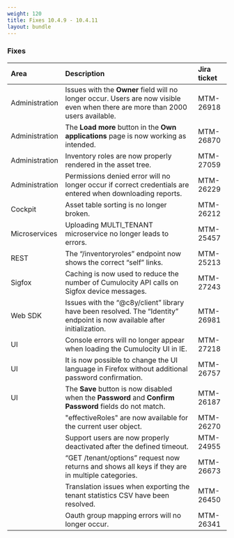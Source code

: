 ```yaml
---
weight: 120
title: Fixes 10.4.9 - 10.4.11
layout: bundle
---
```


### Fixes

<table>
<colgroup>
       <col style="width: 15%;">
       <col style="width: 70%;">
       <col style="width: 15%;">
    </colgroup><thead>
<tr>
<th style="text-align:left">Area</th>
<th style="text-align:left">Description</th>
<th style="text-align:left">Jira ticket</th>
</tr>
</thead>
<tbody>
<tr>
<td style="text-align:left">Administration</td>
<td style="text-align:left">Issues with the <strong>Owner</strong> field will no longer occur. Users are now visible even when there are more than 2000 users available.</td>
<td style="text-align:left">MTM-26918</td>
</tr>
<tr>
<td style="text-align:left">Administration</td>
<td style="text-align:left">The <strong>Load more</strong> button in the <strong>Own applications</strong> page is now working as intended.</td>
<td style="text-align:left">MTM-26870</td>
</tr>
<tr>
<td style="text-align:left">Administration</td>
<td style="text-align:left">Inventory roles are now properly rendered in the asset tree.</td>
<td style="text-align:left">MTM-27059</td>
</tr>
<tr>
<td style="text-align:left">Administration</td>
<td style="text-align:left">Permissions denied error will no longer occur if correct credentials are entered when downloading reports.</td>
<td style="text-align:left">MTM-26229</td>
</tr>
<tr>
<td style="text-align:left">Cockpit</td>
<td style="text-align:left">Asset table sorting is no longer broken.</td>
<td>MTM-26212</td>
</tr>
<tr>
<td style="text-align:left">Microservices</td>
<td style="text-align:left">Uploading MULTI_TENANT microservice no longer leads to errors.</td>
<td style="text-align:left">MTM-25457</td>
</tr>
<tr>
<td style="text-align:left">REST</td>
<td style="text-align:left">The “/inventoryroles” endpoint now shows the correct “self” links.</td>
<td style="text-align:left">MTM-25213</td>
</tr>
<tr>
<td style="text-align:left">Sigfox</td>
<td style="text-align:left">Caching is now used to reduce the number of Cumulocity API calls on Sigfox device messages.</td>
<td style="text-align:left">MTM-27243</td>
</tr>
<tr>
<td style="text-align:left">Web SDK</td>
<td style="text-align:left">Issues with the “@c8y/client” library have been resolved. The “Identity” endpoint is now available after initialization.</td>
<td style="text-align:left">MTM-26981</td>
</tr>
<tr>
<td style="text-align:left">UI</td>
<td style="text-align:left">Console errors will no longer appear when loading the Cumulocity UI in IE.</td>
<td style="text-align:left">MTM-27218</td>
</tr>
<tr>
<td style="text-align:left">UI</td>
<td style="text-align:left">It is now possible to change the UI language in Firefox without additional password confirmation.</td>
<td style="text-align:left">MTM-26757</td>
</tr>
<tr>
<td style="text-align:left">UI</td>
<td style="text-align:left">The <strong>Save</strong> button is now disabled when the <strong>Password</strong> and <strong>Confirm Password</strong> fields do not match.</td>
<td style="text-align:left">MTM-26187</td>
</tr>
<tr>
<td style="text-align:left"></td>
<td style="text-align:left">"effectiveRoles" are now available for the current user object.</td>
<td style="text-align:left">MTM-26270</td>
</tr>
<tr>
<td style="text-align:left"></td>
<td style="text-align:left">Support users are now properly deactivated after the defined timeout.</td>
<td style="text-align:left">MTM-24955</td>
</tr>
<tr>
<td style="text-align:left"></td>
<td style="text-align:left">“GET /tenant/options” request now returns and shows all keys if they are in multiple categories.</td>
<td style="text-align:left">MTM-26673</td>
</tr>
<tr>
<td style="text-align:left"></td>
<td style="text-align:left">Translation issues when exporting the tenant statistics CSV have been resolved.</td>
<td style="text-align:left">MTM-26450</td>
</tr>
<tr>
<td style="text-align:left"></td>
<td style="text-align:left">Oauth group mapping errors will no longer occur.</td>
<td style="text-align:left">MTM-26341</td>
</tr>
</tbody>
</table>



